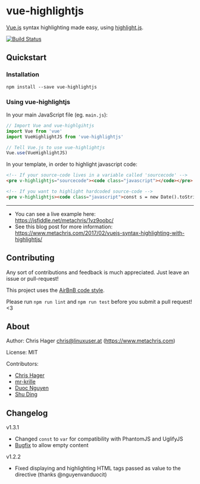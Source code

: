 # vue-highlightjs

[Vue.js](https://vuejs.org/) syntax highlighting made easy, using [highlight.js](https://highlightjs.org/).

[![Build Status](https://travis-ci.org/metachris/vue-highlightjs.svg?branch=master)](https://travis-ci.org/metachris/vue-highlightjs)

## Quickstart

### Installation

    npm install --save vue-highlightjs

### Using vue-highlightjs

In your main JavaScript file (eg. `main.js`):

```javascript
// Import Vue and vue-highlgihtjs
import Vue from 'vue'
import VueHighlightJS from 'vue-highlightjs'

// Tell Vue.js to use vue-highlightjs
Vue.use(VueHighlightJS)
```

In your template, in order to highlight javascript code:

```html
<!-- If your source-code lives in a variable called 'sourcecode' -->
<pre v-highlightjs="sourcecode"><code class="javascript"></code></pre>

<!-- If you want to highlight hardcoded source-code -->
<pre v-highlightjs><code class="javascript">const s = new Date().toString()</code></pre>
```
---

* You can see a live example here: https://jsfiddle.net/metachris/1vz9oobc/
* See this blog post for more information: https://www.metachris.com/2017/02/vuejs-syntax-highlighting-with-highlightjs/


## Contributing

Any sort of contributions and feedback is much appreciated. Just
leave an issue or pull-request!

This project uses the [AirBnB code style](https://github.com/airbnb/javascript).

Please run `npm run lint` and `npm run test` before you submit a pull request! <3


## About

Author: Chris Hager <chris@linuxuser.at> (https://www.metachris.com)

License: MIT

Contributors:

* [Chris Hager](https://www.metachris.com)
* [mr-krille](https://github.com/mr-krille)
* [Duoc Nguyen](https://github.com/nguyenvanduocit)
* [Shu Ding](https://github.com/shudin)


## Changelog

v1.3.1

* Changed `const` to `var` for compatibility with PhantomJS and UglifyJS
* [Bugfix](https://github.com/metachris/vue-highlightjs/pull/6) to allow empty content

v1.2.2

* Fixed displaying and highlighting HTML tags passed as value to the directive (thanks @nguyenvanduocit)
